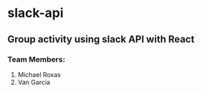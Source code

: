 # slack-api
## Group activity using slack API with React
### Team Members:
<ol>
<li>Michael Roxas</li>
<li> Van Garcia</li>
</ol>